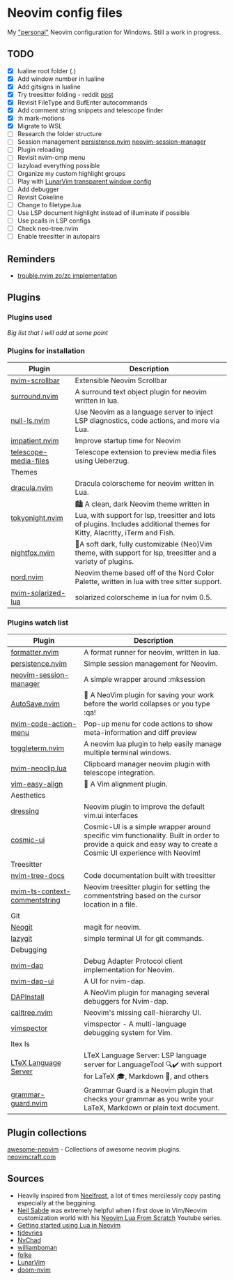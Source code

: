 # Neovim config files
My ["personal"](#sources) Neovim configuration for Windows.
Still a work in progress.

## TODO
- [x] lualine root folder (.)
- [x] Add window number in lualine
- [x] Add gitsigns in lualine
- [x] Try treesitter folding - reddit [post](https://www.reddit.com/r/neovim/comments/psl8rq/sexy_folds/)
- [x] Revisit FileType and BufEnter autocommands
- [x] Add comment string snippets and telescope finder
- [x] :h mark-motions
- [x] Migrate to WSL
- [ ] Research the folder structure
- [ ] Session management [persistence.nvim](#sm1) [neovim-session-manager](#sm2)
- [ ] Plugin reloading
- [ ] Revisit nvim-cmp menu
- [ ] lazyload everything possible
- [ ] Organize my custom highlight groups
- [ ] Play with [LunarVim transparent window config](https://github.com/LunarVim/LunarVim/blob/a79de08d40f08e9a3b753175df11283ed737067c/lua/lvim/config/settings.lua#L62-L78)
- [ ] Add debugger
- [ ] Revisit Cokeline
- [ ] Change to filetype.lua
- [ ] Use LSP document highlight instead of illuminate if possible
- [ ] Use pcalls in LSP configs
- [ ] Check neo-tree.nvim
- [ ] Enable treesitter in autopairs

## Reminders
- [trouble.nvim zo/zc implementation](https://github.com/folke/trouble.nvim/pull/117)

## Plugins
### Plugins used
*Big list that I will add at some point*

### Plugins for installation
| Plugin | Description |
| ----------- | ----------- |
| [nvim-scrollbar](https://github.com/petertriho/nvim-scrollbar) | Extensible Neovim Scrollbar |
| [surround.nvim](https://github.com/blackCauldron7/surround.nvim) | A surround text object plugin for neovim written in lua. |
| [null-ls.nvim](https://github.com/jose-elias-alvarez/null-ls.nvim) | Use Neovim as a language server to inject LSP diagnostics, code actions, and more via Lua.
| [impatient.nvim](https://github.com/lewis6991/impatient.nvim) | Improve startup time for Neovim |
| [telescope-media-files](https://github.com/nvim-telescope/telescope-media-files.nvim) | Telescope extension to preview media files using Ueberzug. |
| Themes |
| [dracula.nvim](https://github.com/Mofiqul/dracula.nvim) | Dracula colorscheme for neovim written in Lua. |
| [tokyonight.nvim](https://github.com/folke/tokyonight.nvim) | 🏙 A clean, dark Neovim theme written in Lua, with support for lsp, treesitter and lots of plugins. Includes additional themes for Kitty, Alacritty, iTerm and Fish. |
| [nightfox.nvim](https://github.com/edeneast/nightfox.nvim) | 🦊A soft dark, fully customizable (Neo)Vim theme, with support for lsp, treesitter and a variety of plugins. |
| [nord.nvim](https://github.com/shaunsingh/nord.nvim) | Neovim theme based off of the Nord Color Palette, written in lua with tree sitter support. |
| [nvim-solarized-lua](https://github.com/ishan9299/nvim-solarized-lua) | solarized colorscheme in lua for nvim 0.5. |

### Plugins watch list
| Plugin | Description |
| ----------- | ----------- |
| [formatter.nvim](https://github.com/mhartington/formatter.nvim) | A format runner for neovim, written in lua. |
| <a name=sm1></a>[persistence.nvim](https://github.com/folke/persistence.nvim) | Simple session management for Neovim. |
| <a name=sm2></a>[neovim-session-manager](https://github.com/Shatur/neovim-session-manager) | A simple wrapper around :mksession |
| [AutoSave.nvim](https://github.com/Pocco81/AutoSave.nvim) | 🦴 A NeoVim plugin for saving your work before the world collapses or you type :qa! |
| [nvim-code-action-menu](https://github.com/weilbith/nvim-code-action-menu) | Pop-up menu for code actions to show meta-information and diff preview |
| [toggleterm.nvim](https://github.com/akinsho/toggleterm.nvim) | A neovim lua plugin to help easily manage multiple terminal windows. |
| [nvim-neoclip.lua](https://github.com/AckslD/nvim-neoclip.lua) | Clipboard manager neovim plugin with telescope integration. |
| [vim-easy-align](https://github.com/junegunn/vim-easy-align) | 🌻 A Vim alignment plugin. |
| Aesthetics |
| [dressing](https://github.com/stevearc/dressing.nvim) | Neovim plugin to improve the default vim.ui interfaces |
| [cosmic-ui](https://github.com/CosmicNvim/cosmic-ui) | Cosmic-UI is a simple wrapper around specific vim functionality. Built in order to provide a quick and easy way to create a Cosmic UI experience with Neovim! |
| Treesitter |
| [nvim-tree-docs](https://github.com/nvim-treesitter/nvim-tree-docs) | Code documentation built with treesitter |
| [nvim-ts-context-commentstring](https://github.com/JoosepAlviste/nvim-ts-context-commentstring) | Neovim treesitter plugin for setting the commentstring based on the cursor location in a file. |
| Git |
| [Neogit](https://github.com/TimUntersberger/neogit) | magit for neovim. |
| [lazygit](https://github.com/jesseduffield/lazygit) | simple terminal UI for git commands. |
| Debugging |
| [nvim-dap](https://github.com/mfussenegger/nvim-dap) | Debug Adapter Protocol client implementation for Neovim. |
| [nvim-dap-ui](https://github.com/rcarriga/nvim-dap-ui) | A UI for nvim-dap. |
| [DAPInstall](https://github.com/Pocco81/DAPInstall.nvim) | A NeoVim plugin for managing several debuggers for Nvim-dap. |
| [calltree.nvim](https://github.com/ldelossa/calltree.nvim) | Neovim's missing call-hierarchy UI. |
| [vimspector](https://github.com/puremourning/vimspector) | vimspector - A multi-language debugging system for Vim. |
| ltex ls |
| [LTeX Language Server](https://github.com/valentjn/ltex-ls) | LTeX Language Server: LSP language server for LanguageTool 🔍✔️ with support for LaTeX 🎓, Markdown 📝, and others |
| [grammar-guard.nvim](https://github.com/brymer-meneses/grammar-guard.nvim) | Grammar Guard is a Neovim plugin that checks your grammar as you write your LaTeX, Markdown or plain text document. |

## Plugin collections
[awesome-neovim](https://github.com/rockerBOO/awesome-neovim) - Collections of awesome neovim plugins.
[neovimcraft.com](https://neovimcraft.com/)

## <a name="sources"></a>Sources
- Heavily inspired from [Neelfrost](https://github.com/Neelfrost/dotfiles), a lot of times mercilessly copy pasting especially at the beggining.
- [Neil Sabde](https://github.com/VapourNvim/VapourNvim) was extremely helpful when I first dove in Vim/Neovim customization world with his [Neovim Lua From Scratch](https://www.youtube.com/playlist?list=PLPDVgSbOnt7LXQ8DTzu37UwCpA0elyD0V) Youtube series.
- [Getting started using Lua in Neovim](https://github.com/nanotee/nvim-lua-guide)
- [tjdevries](https://github.com/tjdevries/config_manager/tree/master/xdg_config/nvim)
- [NvChad](https://github.com/NvChad/NvChad)
- [williamboman](https://github.com/williamboman/nvim-config)
- [folke](https://github.com/folke/dot/tree/master/config/nvim)
- [LunarVim](https://github.com/LunarVim/LunarVim)
- [doom-nvim](https://github.com/NTBBloodbath/doom-nvim)
